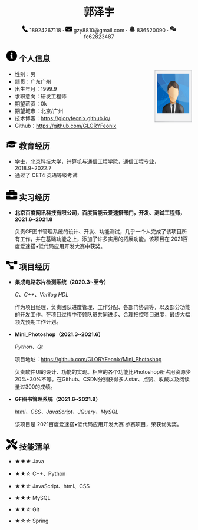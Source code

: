  <center>
     <h1>郭泽宇</h1>
     <div>
         <span>
             <img src="assets/phone.svg" width="18px">
             18924267118
         </span>
         ·
         <span>
             <img src="assets/envelope-solid.svg" width="18px">
             gzy8810@gmail.com
         </span>
         ·
         <span>
             <img src="assets/QQ.svg" width="18px">
             836520090
         </span>
         ·
         <span>
             <img src="assets/Wechat.svg" width="18px">
             fe62823487
         </span>
     </div>
 </center>

## <img src="assets/info-circle-solid.svg" width="30px"> 个人信息

<div>
    <img src=assets//MyPicture.png width=20% style="float:right" />
</div>

 - 性别：男
 - 籍贯：广东广州
 - 出生年月：1999.9
 - 求职意向：研发工程师
 - 期望薪资：0k
 - 期望城市：北京/广州
 - 技术博客：https://gloryfeonix.github.io/
 - Github：https://github.com/GLORYFeonix

## <img src="assets/graduation-cap-solid.svg" width="30px"> 教育经历

- 学士，北京科技大学，计算机与通信工程学院，通信工程专业，2018.9~2022.7
- 通过了 CET4 英语等级考试

## <img src="assets/briefcase-solid.svg" width="30px"> 实习经历

- **北京百度网讯科技有限公司，百度智能云爱速搭部门，开发、测试工程师，2021.6~2021.8**

   负责GF图书管理系统的设计、开发、功能测试，几乎一个人完成了该项目所有工作，并在基础功能之上，添加了许多实用的拓展功能。该项目在 2021百度爱速搭•低代码应用开发大赛中获奖。

## <img src="assets/project-diagram-solid.svg" width="30px"> 项目经历

+ **集成电路芯片检测系统（2020.3~至今）**

  *C、C++、Verilog HDL*

  作为项目经理，负责团队进度管理、工作分配、各部门协调等，以及部分功能的开发工作。在项目过程中带领队员共同进步、合理把控项目进度，最终大幅领先预期工作计划。

+ **Mini_Photoshop（2021.3~2021.6）**

  *Python、Qt*

  项目地址：https://github.com/GLORYFeonix/Mini_Photoshop

  负责软件UI的设计、功能的实现。相应的各个功能比Photoshop所占用资源少20%~30%不等。在Github、CSDN分别获得多人star、点赞、收藏以及阅读量过300的成绩。

- **GF图书管理系统（2021.6~2021.8）**

  *html、CSS、JavaScript、JQuery、MySQL*

  该项目是 2021百度爱速搭•低代码应用开发大赛 参赛项目，荣获优秀奖。

## <img src="assets/tools-solid.svg" width="30px"> 技能清单

- ★★★ Java

- ★★☆ C++、Python

- ★★☆ JavaScript、html、CSS

- ★★★ MySQL

- ★★☆ Git

- ★☆☆ Spring

  
